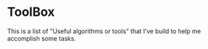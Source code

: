 # ToolBox
This is a list of "Useful algorithms or tools" that I've build to help me accomplish some tasks. 

